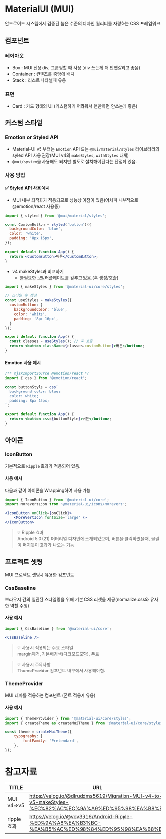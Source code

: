 # MaterialUI (MUI)
안드로이드 시스템에서 검증된 높은 수준의 디자인 퀄리티를 자랑하는 CSS 프레임워크

## 컴포넌트
### 레이아웃
- Box : MUI 전용 div, 그룹핑할 때 사용 (div 쓰는게 더 안헷갈리고 좋음)
- Container : 컨텐츠를 중앙에 배치
- Stack : 리스트 나타낼때 유용

### 표면
- Card : 카드 형태의 UI (커스텀하기 어려워서 왠만하면 안쓰는게 좋음)

## 커스텀 스타일

### Emotion or Styled API
- Material-UI v5 부터는 `Emotion` API 또는 `@mui/material/styles` 라이브러리의 syled API 사용 권장(MUI v4의 `makeStyles`, `withStyles` 대체)
- `@mui/system`을 사용해도 되지만 별도로 설치해야된다는 단점이 있음.

### 사용 방법

#### ✅ Styled API 사용 예시
- MUI 내부 최적화가 적용되므로 성능상 이점이 있음(어차피 내부적으로 @emotion/react 사용중)
```jsx
import { styled } from '@mui/material/styles';

const CustomButton = styled('button')({
  backgroundColor: 'blue',
  color: 'white',
  padding: '8px 16px',
});

export default function App() {
  return <CustomButton>버튼</CustomButton>;
}
```

- v4 makeStyles과 비교하기
  - 불필요한 보일러플레이트를 갖추고 있음.(훅 생성/호출) 
```jsx
import { makeStyles } from '@material-ui/core/styles';

// 스타일 훅 생성
const useStyles = makeStyles({
  customButton: {
    backgroundColor: 'blue',
    color: 'white',
    padding: '8px 16px',
  }
});

export default function App() {
  const classes = useStyles(); // 훅 호출
  return <button className={classes.customButton}>버튼</button>;
}
```


#### Emotion 사용 예시
```jsx
/** @jsxImportSource @emotion/react */
import { css } from '@emotion/react';

const buttonStyle = css`
  background-color: blue;
  color: white;
  padding: 8px 16px;
`;

export default function App() {
  return <button css={buttonStyle}>버튼</button>;
}
```

## 아이콘

### IconButton
기본적으로 `Ripple` 효과가 적용되어 있음. 

#### 사용 예시
다음과 같이 아이콘을 Wrapping하여 사용 가능
```jsx
import { IconButton } from '@material-ui/core';
import MoreVertIcon from '@material-ui/icons/MoreVert';

<IconButton onClick={onClick}>
    <MoreVertIcon fontSize='large' />
</IconButton>
```

>💡 Ripple 효과   
Android 5.0 (21) 머터리얼 디자인에 소개되었으며, 버튼을 클릭하였을때, 물결이 퍼지듯이 효과가 나오는 기능

## 프로젝트 셋팅
MUI 프로젝트 셋팅시 유용한 컴포넌트

### CssBaseline
브라우저 간의 일관된 스타일링을 위해 기본 CSS 리셋을 제공(normalize.css와 유사한 역할 수행)

#### 사용 예시
```jsx
import { CssBaseline } from '@material-ui/core';

<CssBaseline />
```

> 💡 사용시 적용되는 주요 스타일   
margin제거, 기본배경색(다크모드포함), 폰트 

> 💡 사용시 주의사항   
ThemeProvider 컴포넌트 내부에서 사용해야함.

### ThemeProvider
MUI 테마를 적용하는 컴포넌트 (폰트 적용시 유용)

#### 사용 예시
```jsx
import { ThemeProvider } from '@material-ui/core/styles';
import { createTheme as createMuiTheme } from '@material-ui/core/styles';

const theme = createMuiTheme({
    typography: {
        fontFamily: 'Pretendard',
    },
});
```



# 참고자료
| TITLE            | URL                                                 |
|------------------|-----------------------------------------------------|
| MUI v4=>v5       | https://velog.io/@dlruddms5619/Migration-MUI-v4-to-v5-makeStyles-%EC%82%AC%EC%9A%A9%ED%95%98%EA%B8%B0   |
| ripple 효과      | https://velog.io/@vov3616/Android-Ripple-%ED%9A%A8%EA%B3%BC-%EA%B5%AC%ED%98%84%ED%95%98%EA%B8%B0|
